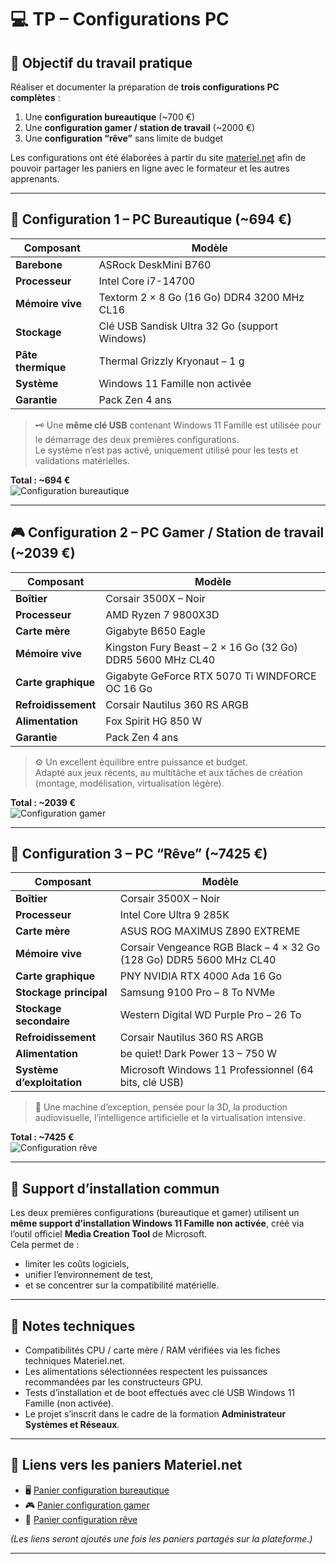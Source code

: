 # 💻 TP – Configurations PC

## 🎯 Objectif du travail pratique
Réaliser et documenter la préparation de **trois configurations PC complètes** :
1. Une **configuration bureautique** (~700 €)
2. Une **configuration gamer / station de travail** (~2000 €)
3. Une **configuration “rêve”** sans limite de budget  

Les configurations ont été élaborées à partir du site [materiel.net](https://www.materiel.net) afin de pouvoir partager les paniers en ligne avec le formateur et les autres apprenants.

---

## 🧩 Configuration 1 – PC Bureautique (~694 €)

| Composant | Modèle |
|------------|--------|
| **Barebone** | ASRock DeskMini B760 |
| **Processeur** | Intel Core i7-14700 |
| **Mémoire vive** | Textorm 2 × 8 Go (16 Go) DDR4 3200 MHz CL16 |
| **Stockage** | Clé USB Sandisk Ultra 32 Go (support Windows) |
| **Pâte thermique** | Thermal Grizzly Kryonaut – 1 g |
| **Système** | Windows 11 Famille non activée |
| **Garantie** | Pack Zen 4 ans |

> 🗝️ Une **même clé USB** contenant Windows 11 Famille est utilisée pour le démarrage des deux premières configurations.  
> Le système n’est pas activé, uniquement utilisé pour les tests et validations matérielles.  

**Total : ~694 €**  
![Configuration bureautique](images/config_bureautique.png)

---

## 🎮 Configuration 2 – PC Gamer / Station de travail (~2039 €)

| Composant | Modèle |
|------------|--------|
| **Boîtier** | Corsair 3500X – Noir |
| **Processeur** | AMD Ryzen 7 9800X3D |
| **Carte mère** | Gigabyte B650 Eagle |
| **Mémoire vive** | Kingston Fury Beast – 2 × 16 Go (32 Go) DDR5 5600 MHz CL40 |
| **Carte graphique** | Gigabyte GeForce RTX 5070 Ti WINDFORCE OC 16 Go |
| **Refroidissement** | Corsair Nautilus 360 RS ARGB |
| **Alimentation** | Fox Spirit HG 850 W |
| **Garantie** | Pack Zen 4 ans |

> ⚙️ Un excellent équilibre entre puissance et budget.  
> Adapté aux jeux récents, au multitâche et aux tâches de création (montage, modélisation, virtualisation légère).  

**Total : ~2039 €**  
![Configuration gamer](images/config_gamer.png)

---

## 🚀 Configuration 3 – PC “Rêve” (~7425 €)

| Composant | Modèle |
|------------|--------|
| **Boîtier** | Corsair 3500X – Noir |
| **Processeur** | Intel Core Ultra 9 285K |
| **Carte mère** | ASUS ROG MAXIMUS Z890 EXTREME |
| **Mémoire vive** | Corsair Vengeance RGB Black – 4 × 32 Go (128 Go) DDR5 5600 MHz CL40 |
| **Carte graphique** | PNY NVIDIA RTX 4000 Ada 16 Go |
| **Stockage principal** | Samsung 9100 Pro – 8 To NVMe |
| **Stockage secondaire** | Western Digital WD Purple Pro – 26 To |
| **Refroidissement** | Corsair Nautilus 360 RS ARGB |
| **Alimentation** | be quiet! Dark Power 13 – 750 W |
| **Système d’exploitation** | Microsoft Windows 11 Professionnel (64 bits, clé USB) |

> 🌌 Une machine d’exception, pensée pour la 3D, la production audiovisuelle, l’intelligence artificielle et la virtualisation intensive.  

**Total : ~7425 €**  
![Configuration rêve](images/config_reve.png)

---

## 🧰 Support d’installation commun

Les deux premières configurations (bureautique et gamer) utilisent un **même support d’installation Windows 11 Famille non activée**, créé via l’outil officiel **Media Creation Tool** de Microsoft.  
Cela permet de :
- limiter les coûts logiciels,  
- unifier l’environnement de test,  
- et se concentrer sur la compatibilité matérielle.  

---

## 🧾 Notes techniques

- Compatibilités CPU / carte mère / RAM vérifiées via les fiches techniques Materiel.net.  
- Les alimentations sélectionnées respectent les puissances recommandées par les constructeurs GPU.  
- Tests d’installation et de boot effectués avec clé USB Windows 11 Famille (non activée).  
- Le projet s’inscrit dans le cadre de la formation **Administrateur Systèmes et Réseaux**.  

---

## 🔗 Liens vers les paniers Materiel.net

- 🖥️ [Panier configuration bureautique](URL_MATERIEL_NET_BUREAUTIQUE)  
- 🎮 [Panier configuration gamer](URL_MATERIEL_NET_GAMER)  
- 🚀 [Panier configuration rêve](URL_MATERIEL_NET_REVE)  

*(Les liens seront ajoutés une fois les paniers partagés sur la plateforme.)*

---



